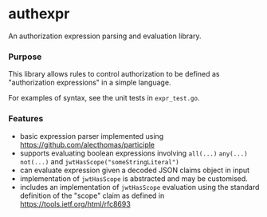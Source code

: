 authexpr
========

An authorization expression parsing and evaluation library.

### Purpose

This library allows rules to control authorization to be defined as "authorization expressions" in a simple language.

For examples of syntax, see the unit tests in `expr_test.go`.

### Features

* basic expression parser implemented using https://github.com/alecthomas/participle
* supports evaluating boolean expressions involving `all(...)` `any(...)` `not(...)` and `jwtHasScope("someStringLiteral")`
* can evaluate expression given a decoded JSON claims object in input
* implementation of `jwtHasScope` is abstracted and may be customised.
* includes an implementation of `jwtHasScope` evaluation using the standard definition of the "scope" claim as defined in https://tools.ietf.org/html/rfc8693
